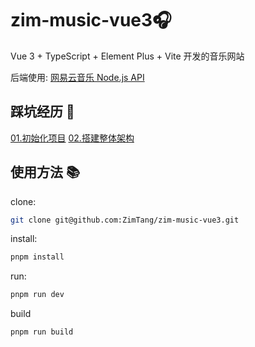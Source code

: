 # zim-music-vue3🎧

Vue 3 + TypeScript + Element Plus + Vite 开发的音乐网站

后端使用: [网易云音乐 Node.js API](https://github.com/Binaryify/NeteaseCloudMusicApi)

## 踩坑经历 🏃

[01.初始化项目](./doc/01.初始化项目.md)
[02.搭建整体架构](./doc/02.搭建整体架构.md)

## 使用方法 📚

clone:

```bash
git clone git@github.com:ZimTang/zim-music-vue3.git
```

install:

```bash
pnpm install
```

run:

```bash
pnpm run dev
```

build

```bash
pnpm run build
```
